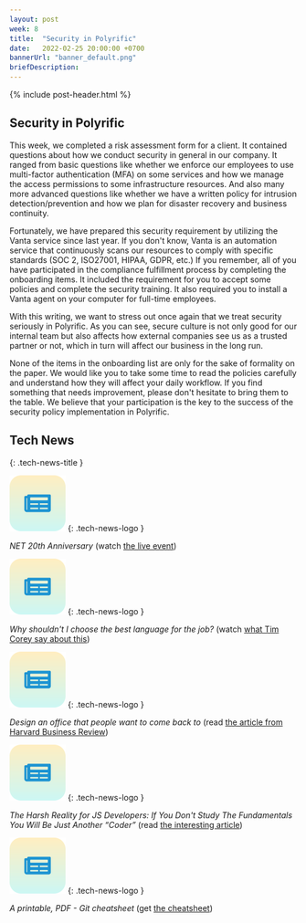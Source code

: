 ```yaml
---
layout: post
week: 8
title:  "Security in Polyrific"
date:   2022-02-25 20:00:00 +0700
bannerUrl: "banner_default.png"
briefDescription: 
---
```


{% include post-header.html %}

## Security in Polyrific

This week, we completed a risk assessment form for a client. It contained questions about how we conduct security in general in our company. It ranged from basic questions like whether we enforce our employees to use multi-factor authentication (MFA) on some services and how we manage the access permissions to some infrastructure resources. And also many more advanced questions like whether we have a written policy for intrusion detection/prevention and how we plan for disaster recovery and business continuity.

Fortunately, we have prepared this security requirement by utilizing the Vanta service since last year. If you don't know, Vanta is an automation service that continuously scans our resources to comply with specific standards (SOC 2, ISO27001, HIPAA, GDPR, etc.) If you remember, all of you have participated in the compliance fulfillment process by completing the onboarding items. It included the requirement for you to accept some policies and complete the security training. It also required you to install a Vanta agent on your computer for full-time employees.

With this writing, we want to stress out once again that we treat security seriously in Polyrific. As you can see, secure culture is not only good for our internal team but also affects how external companies see us as a trusted partner or not, which in turn will affect our business in the long run.

None of the items in the onboarding list are only for the sake of formality on the paper. We would like you to take some time to read the policies carefully and understand how they will affect your daily workflow. If you find something that needs improvement, please don't hesitate to bring them to the table. We believe that your participation is the key to the success of the security policy implementation in Polyrific.

## Tech News
{: .tech-news-title }

![memo](/assets/images/tech-news.svg)
{: .tech-news-logo }

*NET 20th Anniversary* (watch [the live event](https://youtu.be/67tCWKnweso))

![memo](/assets/images/tech-news.svg)
{: .tech-news-logo }

*Why shouldn't I choose the best language for the job?* (watch [what Tim Corey say about this](https://youtu.be/IeN4mrGBNQU))

![memo](/assets/images/tech-news.svg)
{: .tech-news-logo }

*Design an office that people want to come back to* (read [the article from Harvard Business Review](https://hbr.org/2022/01/design-an-office-that-people-want-to-come-back-to))

![memo](/assets/images/tech-news.svg)
{: .tech-news-logo }

*The Harsh Reality for JS Developers: If You Don't Study The Fundamentals You Will Be Just Another “Coder”* (read [the interesting article](https://dev.to/dragosnedelcu/the-harsh-reality-for-js-developers-master-the-fundamentals-or-you-will-be-just-a-coder-21ke))

![memo](/assets/images/tech-news.svg)
{: .tech-news-logo }

*A printable, PDF - Git cheatsheet* (get [the cheatsheet](https://dev.to/tqbit/a-printable-pdf-git-cheatsheet-33bd))